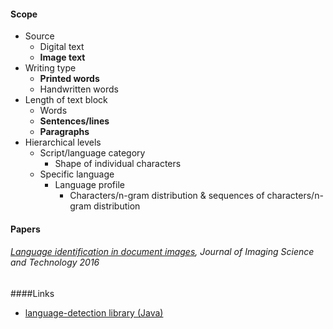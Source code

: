 #### Scope

- Source
  - Digital text
  - __Image text__
- Writing type
  - __Printed words__
  - Handwritten words
- Length of text block
  - Words
  - __Sentences/lines__
  - __Paragraphs__
- Hierarchical levels
  - Script/language category
    - Shape of individual characters
  - Specific language
    - Language profile
      - Characters/n-gram distribution & sequences of characters/n-gram distribution

#### Papers

###### [Language identification in document images](http://pagesperso.litislab.fr/cchatelain/wp-content/uploads/sites/8/2016/01/Bar15.pdf), Journal of Imaging Science and Technology 2016

####Links

- [language-detection library (Java)](https://code.google.com/archive/p/language-detection/)
